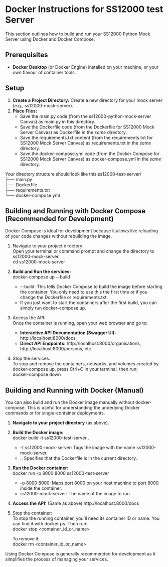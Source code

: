 # **Docker Instructions for SS12000 test Server**

This section outlines how to build and run your SS12000 Python Mock Server using Docker and Docker Compose.

## **Prerequisites**

* **Docker Desktop** (or Docker Engine) installed on your machine, or your own flavour of container tools. 

## **Setup**

1. **Create a Project Directory:** Create a new directory for your mock server (e.g., ss12000-mock-server).  
2. **Place Files:**  
   * Save the main.py code (from the ss12000-python-mock-server Canvas) as main.py in this directory.  
   * Save the Dockerfile code (from the Dockerfile for SS12000 Mock Server Canvas) as Dockerfile in the *same* directory.  
   * Save the requirements.txt content (from the requirements.txt for SS12000 Mock Server Canvas) as requirements.txt in the *same* directory.  
   * Save the docker-compose.yml code (from the Docker Compose for SS12000 Mock Server Canvas) as docker-compose.yml in the *same* directory.

Your directory structure should look like this:ss12000-test-server/  
├── main.py  
├── Dockerfile  
├── requirements.txt  
└── docker-compose.yml

## **Building and Running with Docker Compose (Recommended for Development)**

Docker Compose is ideal for development because it allows live reloading of your code changes without rebuilding the image.

1. Navigate to your project directory:  
   Open your terminal or command prompt and change the directory to ss12000-mock-server.  
   cd ss12000-mock-server

2. **Build and Run the services:**  
   docker-compose up \--build

   * \--build: This tells Docker Compose to build the image before starting the container. You only need to use this the first time or if you change the Dockerfile or requirements.txt.  
   * If you just want to start the containers after the first build, you can simply run docker-compose up.  
3. Access the API:  
   Once the container is running, open your web browser and go to:  
   * **Interactive API Documentation (Swagger UI):** http://localhost:8000/docs  
   * **Direct API Endpoints:** http://localhost:8000/organisations, http://localhost:8000/persons, etc.  
4. Stop the services:  
   To stop and remove the containers, networks, and volumes created by docker-compose up, press Ctrl+C in your terminal, then run:  
   docker-compose down

## **Building and Running with Docker (Manual)**

You can also build and run the Docker image manually without docker-compose. This is useful for understanding the underlying Docker commands or for single-container deployments.

1. **Navigate to your project directory** (as above).  
2. **Build the Docker image:**  
   docker build \-t ss12000-test-server .

   * \-t ss12000-mock-server: Tags the image with the name ss12000-mock-server.  
   * .: Specifies that the Dockerfile is in the current directory.  
3. **Run the Docker container:**  
   docker run \-p 8000:8000 ss12000-test-server

   * \-p 8000:8000: Maps port 8000 on your host machine to port 8000 inside the container.  
   * ss12000-mock-server: The name of the image to run.  
4. **Access the API:** (Same as above) http://localhost:8000/docs  
5. Stop the container:  
   To stop the running container, you'll need its container ID or name. You can find it with docker ps. Then run:  
   docker stop \<container\_id\_or\_name\>

   To remove it:  
   docker rm \<container\_id\_or\_name\>

Using Docker Compose is generally recommended for development as it simplifies the process of managing your services.